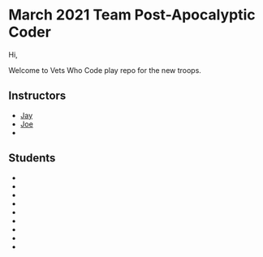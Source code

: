 # March 2021 Team  Post-Apocalyptic Coder


Hi,

 Welcome to Vets Who Code play repo for the new troops.

## Instructors
* [Jay](https://twitter.com/JeromeHardaway)
* [Joe](https://twitter.com/@joer71560650)
*


## Students
*
*
*
*
*
*
*
*
*



